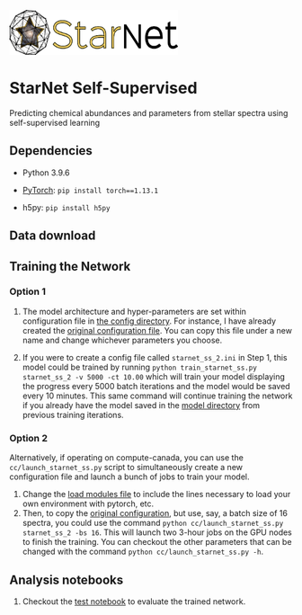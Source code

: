 <p align="left">
  <img width="300" height="80" src="./figures/full_logo.png">
</p>

# StarNet Self-Supervised

Predicting chemical abundances and parameters from stellar spectra using self-supervised learning

## Dependencies

- Python 3.9.6

- [PyTorch](http://pytorch.org/): `pip install torch==1.13.1`

- h5py: `pip install h5py`

## Data download

## Training the Network

### Option 1

1. The model architecture and hyper-parameters are set within configuration file in [the config directory](./configs). For instance, I have already created the [original configuration file](./configs/starnet_ss_1.ini). You can copy this file under a new name and change whichever parameters you choose.
  
2. If you were to create a config file called `starnet_ss_2.ini` in Step 1, this model could be trained by running `python train_starnet_ss.py starnet_ss_2 -v 5000 -ct 10.00` which will train your model displaying the progress every 5000 batch iterations and the model would be saved every 10 minutes. This same command will continue training the network if you already have the model saved in the [model directory](./models) from previous training iterations. 

### Option 2

Alternatively, if operating on compute-canada, you can use the `cc/launch_starnet_ss.py` script to simultaneously create a new configuration file and launch a bunch of jobs to train your model. 

1. Change the [load modules file](./cc/module_loads.txt) to include the lines necessary to load your own environment with pytorch, etc. 
2. Then, to copy the [original configuration](./configs/starnet_ss_1.ini), but use, say, a batch size of 16 spectra, you could use the command `python cc/launch_starnet_ss.py starnet_ss_2 -bs 16`. This will launch two 3-hour jobs on the GPU nodes to finish the training. You can checkout the other parameters that can be changed with the command `python cc/launch_starnet_ss.py -h`.

## Analysis notebooks

1. Checkout the [test notebook](./test_starnet_ss.ipynb) to evaluate the trained network.
